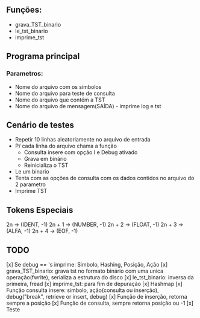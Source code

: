 ## Funções:
- grava_TST_binario
- le_tst_binario
- imprime_tst

## Programa principal
### Parametros:
- Nome do arquivo com os simbolos
- Nome do arquivo para teste de consulta
- Nome do arquivo que contém a TST
- Nome do arquivo de mensagem(SAÍDA) - imprime log e tst

## Cenário de testes
- Repetir 10 linhas aleatoriamente no arquivo de entrada
- P/ cada linha do arquivo chama a função
  - Consulta insere com opção I e Debug ativado
  - Grava em binário
  - Reinicializa o TST
- Le um binario
- Tenta com as opções de consulta com os dados contidos no arquivo do 2 parametro
- Imprime TST


## Tokens Especiais
2n -> (IDENT, -1)
2n + 1 -> (NUMBER, -1)
2n + 2 -> (FLOAT, -1)
2n + 3 -> (ALFA, -1)
2n + 4 -> (EOF, -1)

## TODO 
[x] Se debug == 's imprime: Simbolo, Hashing, Posição, Ação
[x] grava_TST_binario: grava tst no formato binário com uma unica operação(fwrite), serializa
a estrutura do disco
[x] le_tst_binario: inversa da primeira, fread
[x] imprime_tst: para fim de depuração
[x] Hashmap
[x] Função consulta insere: simbolo, ação(consulta ou inserção), debug("break", retrieve or insert, debug)
[x] Função de inserção, retorna sempre a posição
[x] Função de consulta, sempre retorna posição ou -1
[x] Teste
